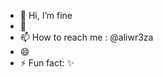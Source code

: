 - 👋 Hi, I’m fine 
- 🌱 
- 📫 How to reach me : @aliwr3za
- 😄 
- ⚡ Fun fact: ✨ 

<!---
Alirezaae/Alirezaae is a ✨ special ✨ repository because its `README.md` (this file) appears on your GitHub profile.
You can click the Preview link to take a look at your changes.
--->
